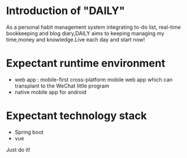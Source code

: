 # Introduction of "DAILY" 
As a personal habit management system integrating to-do list, real-time bookkeeping and blog diary,DAILY aims to keeping managing my time,money and knowledge.Live each day and start now!

# Expectant runtime environment
- web app : mobile-first cross-platform mobile web app which can transplant to the WeChat little program
- native mobile app for android 

# Expectant technology stack
- Spring boot
- vue

Just do it!
